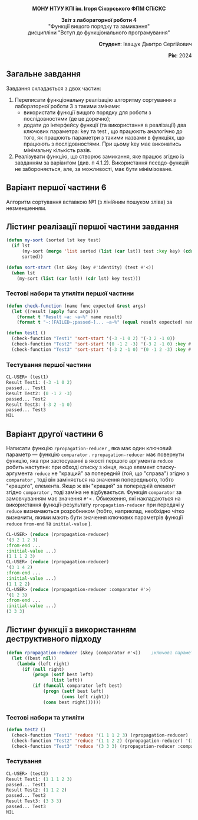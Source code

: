 <p align="center"><b>МОНУ НТУУ КПІ ім. Ігоря Сікорського ФПМ СПіСКС</b></p>
<p align="center">
<b>Звіт з лабораторної роботи 4</b><br/>
"Функції вищого порядку та замикання"<br/>
дисципліни "Вступ до функціонального програмування"
</p>
<p align="right"><b>Студент</b>: Іващук Дмитро Сергійович</p>
<p align="right"><b>Рік</b>: 2024</p>

## Загальне завдання
Завдання складається з двох частин:
1. Переписати функціональну реалізацію алгоритму сортування з лабораторної
роботи 3 з такими змінами:
    * використати функції вищого порядку для роботи з послідовностями (де це доречно);
    * додати до інтерфейсу функції (та використання в реалізації) два ключових параметра: key та test , що працюють аналогічно до того, як працюють параметри з такими назвами в функціях, що працюють з послідовностями. При цьому key має виконатись мінімальну кількість разів.
3. Реалізувати функцію, що створює замикання, яке працює згідно із завданням за
варіантом (див. п 4.1.2). Використання псевдо-функцій не забороняється, але, за
можливості, має бути мінімізоване.

## Варіант першої частини 6
Алгоритм сортування вставкою №1 (з лінійним пошуком зліва) за незменшенням.

## Лістинг реалізації першої частини завдання
```lisp
(defun my-sort (sorted lst key test)
  (if lst
      (my-sort (merge 'list sorted (list (car lst)) test :key key) (cdr lst) key test)
      sorted))

(defun sort-start (lst &key (key #'identity) (test #'<))
  (when lst
    (my-sort (list (car lst)) (cdr lst) key test)))
```
### Тестові набори та утиліти першої частини
```lisp
(defun check-function (name func expected &rest args)
  (let ((result (apply func args)))
    (format t "Result ~a: ~a~%" name result)
    (format t "~:[FAILED~;passed~]... ~a~%" (equal result expected) name)))

(defun test1 ()
  (check-function "Test1" 'sort-start '(-3 -1 0 2) '(-3 2 -1 0))
  (check-function "Test2" 'sort-start '(0 -1 2 -3) '(-3 2 -1 0) :key #'abs)
  (check-function "Test3" 'sort-start '(-3 2 -1 0) '(0 -1 2 -3) :key #'abs :test #'>))
```
### Тестування першої частини
```lisp
CL-USER> (test1)
Result Test1: (-3 -1 0 2)
passed... Test1
Result Test2: (0 -1 2 -3)
passed... Test2
Result Test3: (-3 2 -1 0)
passed... Test3
NIL
```
## Варіант другої частини 6

Написати функцію ```rpropagation-reducer``` , яка має один ключовий параметр — функцію
```comparator``` . ```rpropagation-reducer``` має повернути функцію, яка при застосуванні в
якості першого аргумента ```reduce``` робить наступне: при обході списку з кінця, якщо
елемент списку-аргумента ```reduce``` не "кращий" за попередній (той, що "справа") згідно з
```comparator``` , тоді він заміняється на значення попереднього, тобто "кращого", елемента.
Якщо ж він "кращий" за попередній елемент згідно ```comparator``` , тоді заміна не
відбувається. Функція ```comparator``` за замовчуванням має значення ```#'<``` . Обмеження,
які накладаються на використання функції-результату ```rpropagation-reducer``` при
передачі у ```reduce``` визначаються розробником (тобто, наприклад, необхідно чітко
визначити, якими мають бути значення ключових параметрів функції ```reduce``` ```from-end```
та ```initial-value``` ).
```lisp
CL-USER> (reduce (rpropagation-reducer)
'(3 2 1 2 3)
:from-end ...
:initial-value ...)
(1 1 1 2 3)
CL-USER> (reduce (rpropagation-reducer)
'(3 1 4 2)
:from-end ...
:initial-value ...)
(1 1 2 2)
CL-USER> (reduce (rpropagation-reducer :comparator #'>)
'(1 2 3)
:from-end ...
:initial-value ...)
(3 3 3)
```

## Лістинг функції з використанням деструктивного підходу
```lisp
(defun rpropagation-reducer (&key (comparator #'<))    ;ключові параметри reduce з використанням цієї функції: :from-end t :initial-value nil
  (let ((best nil))  
    (lambda (left right)
      (if (null right)
          (progn (setf best left)
                 (list left))
          (if (funcall comparator left best)
              (progn (setf best left)       
                     (cons left right))
              (cons best right))))))
```
### Тестові набори та утиліти
```lisp
(defun test2 ()
  (check-function "Test1" 'reduce '(1 1 1 2 3) (rpropagation-reducer) '(3 2 1 2 3) :from-end t :initial-value nil)
  (check-function "Test2" 'reduce '(1 1 2 2) (rpropagation-reducer) '(3 1 4 2) :from-end t :initial-value nil)
  (check-function "Test3" 'reduce '(3 3 3) (rpropagation-reducer :comparator #'>) '(1 2 3) :from-end t :initial-value nil))
```
### Тестування
```lisp
CL-USER> (test2)
Result Test1: (1 1 1 2 3)
passed... Test1
Result Test2: (1 1 2 2)
passed... Test2
Result Test3: (3 3 3)
passed... Test3
NIL
```

